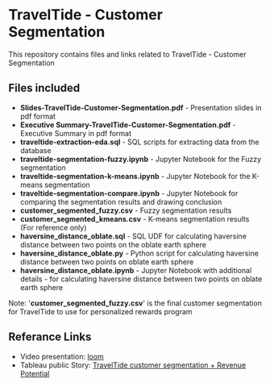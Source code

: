 # TravelTide - Customer Segmentation

This repository contains files and links related to TravelTide - Customer Segmentation

## Files included

- **Slides-TravelTide-Customer-Segmentation.pdf** - Presentation slides in pdf format
- **Executive Summary-TravelTide-Customer-Segmentation.pdf** - Executive Summary in pdf format
- **traveltide-extraction-eda.sql** - SQL scripts for extracting data from the database
- **traveltide-segmentation-fuzzy.ipynb** - Jupyter Notebook for the Fuzzy segmentation
- **traveltide-segmentation-k-means.ipynb** - Jupyter Notebook for the K-means segmentation
- **traveltide-segmentation-compare.ipynb** - Jupyter Notebook for comparing the segmentation results and drawing conclusion
- **customer_segmented_fuzzy.csv** - Fuzzy segmentation results
- **customer_segmented_kmeans.csv** - K-means segmentation results (For reference only)
- **haversine_distance_oblate.sql** - SQL UDF for calculating haversine distance between two points on the oblate earth sphere
- **haversine_distance_oblate.py** - Python script for calculating haversine distance between two points on oblate earth sphere
- **haversine_distance_oblate.ipynb** - Jupyter Notebook with additional details - for calculating haversine distance between two points on oblate earth sphere

Note: '**customer_segmented_fuzzy.csv**' is the final customer segmentation for TravelTide to use for personalized rewards program

## Referance Links

- Video presentation: [loom](https://www.loom.com/share/6723fbe40b7c41fbbf3d006aac39d1ed?sid=c067a5f5-784b-4e20-ae31-d1f0a386e893)
- Tableau public Story: [TravelTide customer segmentation + Revenue Potential](https://public.tableau.com/app/profile/r.h1008/viz/TravelTide-CustomerSegmentation_16935260841560/TravelTide-CustomerSegmentation_1)

